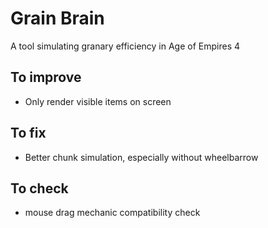 # Grain Brain

A tool simulating granary efficiency in Age of Empires 4

## To improve

- Only render visible items on screen

## To fix

- Better chunk simulation, especially without wheelbarrow

## To check

- mouse drag mechanic compatibility check
